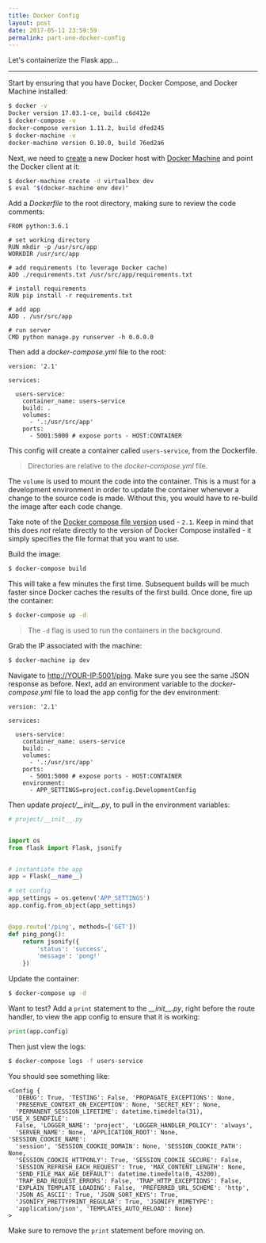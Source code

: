 ```yaml
---
title: Docker Config
layout: post
date: 2017-05-11 23:59:59
permalink: part-one-docker-config
---
```


Let's containerize the Flask app...

---

Start by ensuring that you have Docker, Docker Compose, and Docker Machine installed:

```sh
$ docker -v
Docker version 17.03.1-ce, build c6d412e
$ docker-compose -v
docker-compose version 1.11.2, build dfed245
$ docker-machine -v
docker-machine version 0.10.0, build 76ed2a6
```

Next, we need to [create](https://docs.docker.com/machine/reference/create/) a new Docker host with [Docker Machine](https://docs.docker.com/machine/) and point the Docker client at it:

```sh
$ docker-machine create -d virtualbox dev
$ eval "$(docker-machine env dev)"
```

Add a *Dockerfile* to the root directory, making sure to review the code comments:

```
FROM python:3.6.1

# set working directory
RUN mkdir -p /usr/src/app
WORKDIR /usr/src/app

# add requirements (to leverage Docker cache)
ADD ./requirements.txt /usr/src/app/requirements.txt

# install requirements
RUN pip install -r requirements.txt

# add app
ADD . /usr/src/app

# run server
CMD python manage.py runserver -h 0.0.0.0
```

Then add a *docker-compose.yml* file to the root:

```
version: '2.1'

services:

  users-service:
    container_name: users-service
    build: .
    volumes:
      - '.:/usr/src/app'
    ports:
      - 5001:5000 # expose ports - HOST:CONTAINER
```

This config will create a container called `users-service`, from the Dockerfile.

> Directories are relative to the *docker-compose.yml* file.

The `volume` is used to mount the code into the container. This is a must for a development environment in order to update the container whenever a change to the source code is made. Without this, you would have to re-build the image after each code change.

Take note of the [Docker compose file version](https://docs.docker.com/compose/compose-file/) used - `2.1`. Keep in mind that this does *not* relate directly to the version of Docker Compose installed  - it simply specifies the file format that you want to use.

Build the image:

```sh
$ docker-compose build
```

This will take a few minutes the first time. Subsequent builds will be much faster since Docker caches the results of the first build. Once done, fire up the container:

```sh
$ docker-compose up -d
```

> The `-d` flag is used to run the containers in the background.

Grab the IP associated with the machine:

```sh
$ docker-machine ip dev
```

Navigate to [http://YOUR-IP:5001/ping](http://YOUR-IP:5001/ping). Make sure you see the same JSON response as before. Next, add an environment variable to the *docker-compose.yml* file to load the app config for the dev environment:

```
version: '2.1'

services:

  users-service:
    container_name: users-service
    build: .
    volumes:
      - '.:/usr/src/app'
    ports:
      - 5001:5000 # expose ports - HOST:CONTAINER
    environment:
      - APP_SETTINGS=project.config.DevelopmentConfig
```

Then update *project/\_\_init\_\_.py*, to pull in the environment variables:

```python
# project/__init__.py


import os
from flask import Flask, jsonify


# instantiate the app
app = Flask(__name__)

# set config
app_settings = os.getenv('APP_SETTINGS')
app.config.from_object(app_settings)


@app.route('/ping', methods=['GET'])
def ping_pong():
    return jsonify({
        'status': 'success',
        'message': 'pong!'
    })
```

Update the container:

```sh
$ docker-compose up -d
```

Want to test? Add a `print` statement to the *\_\_init\_\_.py*, right before the route handler, to view the app config to ensure that it is working:

```python
print(app.config)
```

Then just view the logs:

```sh
$ docker-compose logs -f users-service
```

You should see something like:

```
<Config {
  'DEBUG': True, 'TESTING': False, 'PROPAGATE_EXCEPTIONS': None,
  'PRESERVE_CONTEXT_ON_EXCEPTION': None, 'SECRET_KEY': None,
  'PERMANENT_SESSION_LIFETIME': datetime.timedelta(31), 'USE_X_SENDFILE':
  False, 'LOGGER_NAME': 'project', 'LOGGER_HANDLER_POLICY': 'always',
  'SERVER_NAME': None, 'APPLICATION_ROOT': None, 'SESSION_COOKIE_NAME':
  'session', 'SESSION_COOKIE_DOMAIN': None, 'SESSION_COOKIE_PATH': None,
  'SESSION_COOKIE_HTTPONLY': True, 'SESSION_COOKIE_SECURE': False,
  'SESSION_REFRESH_EACH_REQUEST': True, 'MAX_CONTENT_LENGTH': None,
  'SEND_FILE_MAX_AGE_DEFAULT': datetime.timedelta(0, 43200),
  'TRAP_BAD_REQUEST_ERRORS': False, 'TRAP_HTTP_EXCEPTIONS': False,
  'EXPLAIN_TEMPLATE_LOADING': False, 'PREFERRED_URL_SCHEME': 'http',
  'JSON_AS_ASCII': True, 'JSON_SORT_KEYS': True,
  'JSONIFY_PRETTYPRINT_REGULAR': True, 'JSONIFY_MIMETYPE':
  'application/json', 'TEMPLATES_AUTO_RELOAD': None}
>
```

Make sure to remove the `print` statement before moving on.
